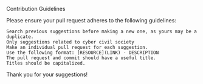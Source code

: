 
Contribution Guidelines

Please ensure your pull request adheres to the following guidelines:

    Search previous suggestions before making a new one, as yours may be a duplicate.
    Only suggestions related to cyber civil society
    Make an individual pull request for each suggestion.
    Use the following format: [RESOURCE](LINK) - DESCRIPTION
    The pull request and commit should have a useful title.
    Titles should be capitalized.

Thank you for your suggestions!
